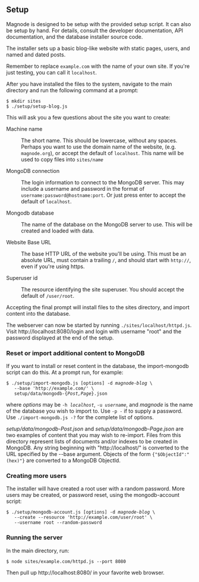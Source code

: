 ## Setup

Magnode is designed to be setup with the provided setup script. It can also be setup by hand. For details, consult the developer documentation, API documentation, and the database installer source code.

The installer sets up a basic blog-like website with static pages, users, and named and dated posts.

Remember to replace `example.com` with the name of your own site. If you're just testing, you can call it `localhost`.

After you have installed the files to the system, navigate to the main directory and run the following command at a prompt:

	$ mkdir sites
	$ ./setup/setup-blog.js

This will ask you a few questions about the site you want to create:

<dl>
<dt>Machine name</dt><dd><p>The short name. This should be lowercase, without any spaces. Perhaps you want to use the domain name of the website, (e.g. <code>magnode.org</code>), or accept the default of <code>localhost</code>. This name will be used to copy files into <code>sites/<i>name</i></code></p></dd>
<dt>MongoDB connection</dt><dd><p>The login information to connect to the MongoDB server. This may include a username and password in the format of <code>username:password@hostname:port</code>. Or just press enter to accept the default of <code>localhost</code>.</p></dd>
<dt>Mongodb database</dt><dd><p>The name of the database on the MongoDB server to use. This will be created and loaded with data.</p></dd>
<dt>Website Base URL</dt><dd><p>The base HTTP URL of the website you'll be using. This must be an absolute URL, must contain a trailing <code>/</code>, and should start with <code>http://</code>, even if you're using https.</p></dd>
<dt>Superuser id</dt><dd><p>The resource identifying the site superuser. You should accept the default of <code>/user/root</code>.</p></dd>
</dl>

Accepting the final prompt will install files to the sites directory, and import content into the database.

The webserver can now be started by running <code>./sites/localhost/httpd.js</code>. Visit http://localhost:8080/login and login with username "root" and the password displayed at the end of the setup.


### Reset or import additional content to MongoDB

If you want to install or reset content in the database, the import-mongodb script can do this. At a prompt run, for example:

<pre><code>$ ./setup/import-mongodb.js [options] -d <i>magnode-blog</i> \
   --base 'http://example.com/' \
   setup/data/mongodb-{<i>Post,Page</i>}.json
</code></pre>

where _options_ may be <code>-h <i>localhost</i></code>, <code>-u <i>username</i></code>, and _magnode_ is the name of the database you wish to import to. Use `-p -` if to supply a password. Use `./import-mongodb.js -?` for the complete list of options.

<i>setup/data/mongodb-Post.json</i> and <i>setup/data/mongodb-Page.json</i> are two examples of content that you may wish to re-import. Files from this directory represent lists of documents and/or indexes to be created in MongoDB. Any string beginning with "http://localhost/" is converted to the URL specified by the --base argument. Objects of the form `{"$ObjectId":"(hex)"}` are converted to a MongoDB ObjectId.


### Creating more users

The installer will have created a root user with a random password. More users may be created, or password reset, using the mongodb-account script:

<pre><code>$ ./setup/mongodb-account.js [options] -d <i>magnode-blog</i> \
   --create --resource 'http://example.com/user/root' \
   --username root --random-password
</code></pre>


### Running the server

In the main directory, run:

	$ node sites/example.com/httpd.js --port 8080

Then pull up http://localhost:8080/ in your favorite web browser.

